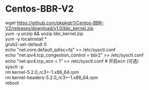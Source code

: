 # Centos-BBR-V2

wget https://github.com/pkpkgtr1/Centos-BBR-V2/releases/download/v1.0/bbr_kernel.zip  
yum -y unzip && unzip bbr_kernel.zip  
yum -y localinstall *  
grub2-set-default 0  
echo "net.core.default_qdisc=fq" >> /etc/sysctl.conf  
echo "net.ipv4.tcp_congestion_control = bbr2" >> /etc/sysctl.conf  
echo "net.ipv4.tcp_ecn = 1" >> /etc/sysctl.conf   # 开启ecn (可选)  
sysctl -p  
rm kernel-5.2.0_rc3+-1.x86_64.rpm  
rm kernel-headers-5.2.0_rc3+-1.x86_64.rpm  
reboot  

